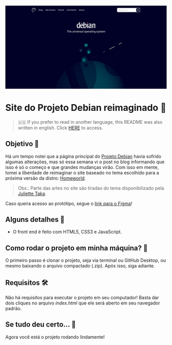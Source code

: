 ![Site do Projeto Debian reimaginado](redme-images/cover.png)

# Site do Projeto Debian reimaginado :penguin:

> :us: If you prefer to read in another language, this README was also written in english. Click [HERE](https://github.com/lucasmc64/debian-website-reimagined/blob/master/README.md) to access.

## Objetivo :dart:

Há um tempo notei que a página principal do [Projeto Debian](https://www.debian.org/) havia sofrido algumas alterações, mas só essa semana vi o post no blog informando que isso é só o começo e que grandes mudanças virão. Com isso em mente, tomei a liberdade de reimaginar o site baseado no tema escolhido para a próxima versão da distro: [Homeworld](https://github.com/julietteTaka/homeworld).

> Obs.: Parte das artes no site são tiradas do tema disponibilizado pela [Juliette Taka](https://github.com/julietteTaka).

Caso queira acesso ao protótipo, segue o [link para o Figma](https://www.figma.com/file/Vc2LzPSqGThTRCIgfa5ibf/Debian-Website-Reimagined?node-id=0%3A1)!

## Alguns detalhes :scroll:

* O front end é feito com HTML5, CSS3 e JavaScript.

## Como rodar o projeto em minha máquina? :thinking:

O primeiro passo é clonar o projeto, seja via terminal ou GitHub Desktop, ou mesmo baixando o arquivo compactado (.zip). Após isso, siga  adiante.

## Requisitos :hammer_and_wrench:

Não há requisitos para executar o projeto em seu computador! Basta dar dois cliques no arquivo *index.html* que ele será aberto em seu navegador padrão.

## Se tudo deu certo... :tada:

Agora você está o projeto rodando lindamente!
